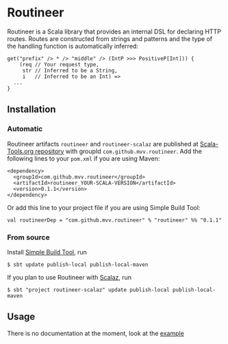 Routineer
=========
Routineer is a Scala library that provides an internal DSL for declaring HTTP
routes. Routes are constructed from strings and patterns and the type of the
handling function is automatically inferred:

	get("prefix" /> * /> "middle" /> (IntP >>> PositiveP[Int])) {
	    (req // Your request type,
	     str // Inferred to be a String,
	     i   // Inferred to be an Int) =>
	  ...
	}

Installation
------------
### Automatic
Routineer artifacts `routineer` and `routineer-scalaz` are published at
[Scala-Tools.org repository](http://nexus.scala-tools.org) with groupId
`com.github.mvv.routineer`. Add the following lines to your `pom.xml` if you
are using Maven:

	<dependency>
	  <groupId>com.github.mvv.routineer</groupId>
	  <artifactId>routineer_YOUR-SCALA-VERSION</artifactId>
	  <version>0.1.1</version>
	</dependency>

Or add this line to your project file if you are using Simple Build Tool:

	val routineerDep = "com.github.mvv.routineer" % "routineer" %% "0.1.1"

### From source
Install [Simple Build Tool](http://code.google.com/p/simple-build-tool), run

	$ sbt update publish-local publish-local-maven

If you plan to use Routineer with [Scalaz](http://code.google.com/p/scalaz),
run

	$ sbt "project routineer-scalaz" update publish-local publish-local-maven

Usage
-----
There is no documentation at the moment, look at the
[example](https://github.com/mvv/routineer/blob/master/examples/servlet/src/ExampleServlet.scala)

